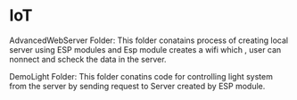 # IoT

AdvancedWebServer Folder:
This folder conatains process of creating local server using ESP modules and Esp module creates a wifi which , user can nonnect and scheck the data in the server.

DemoLight Folder:
This folder conatins code for controlling light system from the server by sending request to Server created by ESP module.

